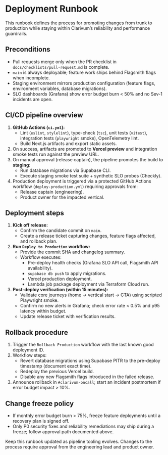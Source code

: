 # Deployment Runbook

This runbook defines the process for promoting changes from trunk to production while staying within Clarivum’s reliability and performance guardrails.

## Preconditions

- Pull requests merge only when the PR checklist in `docs/checklists/pull-request.md` is complete.
- `main` is always deployable; feature work ships behind Flagsmith flags when incomplete.
- Staging environment mirrors production configuration (feature flags, environment variables, database migrations).
- SLO dashboards (Grafana) show error budget burn < 50% and no Sev-1 incidents are open.

## CI/CD pipeline overview

1. **GitHub Actions (`ci.yml`):**
   - Lint (`eslint`, `stylelint`), type-check (`tsc`), unit tests (`vitest`), integration tests (`playwright` smoke), OpenTelemetry lint.
   - Build Next.js artifacts and export static assets.
2. On success, artifacts are promoted to **Vercel preview** and integration smoke tests run against the preview URL.
3. On manual approval (release captain), the pipeline promotes the build to **staging**:
   - Run database migrations via Supabase CLI.
   - Execute staging smoke test suite + synthetic SLO probes (Checkly).
4. Production deployment is triggered via a protected GitHub Actions workflow (`deploy-production.yml`) requiring approvals from:
   - Release captain (engineering).
   - Product owner for the impacted vertical.

## Deployment steps

1. **Kick off release:**
   - Confirm the candidate commit on `main`.
   - Create a release ticket capturing changes, feature flags affected, and rollback plan.
2. **Run `Deploy to Production` workflow:**
   - Provide the commit SHA and changelog summary.
   - Workflow executes:
     - Pre-deploy health checks (Grafana SLO API call, Flagsmith API availability).
     - `supabase db push` to apply migrations.
     - Vercel production deployment.
     - Lambda job package deployment via Terraform Cloud run.
3. **Post-deploy verification (within 15 minutes):**
   - Validate core journeys (home → vertical start → CTA) using scripted Playwright smoke.
   - Confirm no new alerts in Grafana; check error rate < 0.5% and p95 latency within budget.
   - Update release ticket with verification results.

## Rollback procedure

1. Trigger the `Rollback Production` workflow with the last known good deployment ID.
2. Workflow steps:
   - Revert database migrations using Supabase PITR to the pre-deploy timestamp (document exact time).
   - Redeploy the previous Vercel build.
   - Disable any new Flagsmith flags introduced in the failed release.
3. Announce rollback in `#clarivum-oncall`; start an incident postmortem if error budget impact > 10%.

## Change freeze policy

- If monthly error budget burn > 75%, freeze feature deployments until a recovery plan is signed off.
- Only P0 security fixes and reliability remediations may ship during a freeze; follow approval path documented above.

Keep this runbook updated as pipeline tooling evolves. Changes to the process require approval from the engineering lead and product owner.
